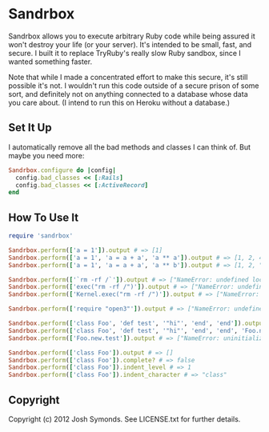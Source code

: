 # Sandrbox

Sandrbox allows you to execute arbitrary Ruby code while being assured it won't destroy your life (or your server). It's intended to be small, fast, and secure. I built it to replace TryRuby's really slow Ruby sandbox, since I wanted something faster.

Note that while I made a concentrated effort to make this secure, it's still possible it's not. I wouldn't run this code outside of a secure prison of some sort, and definitely not on anything connected to a database whose data you care about. (I intend to run this on Heroku without a database.)

## Set It Up

I automatically remove all the bad methods and classes I can think of. But maybe you need more:

```ruby
Sandrbox.configure do |config|
  config.bad_classes << [:Rails]
  config.bad_classes << [:ActiveRecord]
end
```

## How To Use It

```ruby
require 'sandrbox'

Sandrbox.perform(['a = 1']).output # => [1]
Sandrbox.perform(['a = 1', 'a = a + a', 'a ** a']).output # => [1, 2, 4]
Sandrbox.perform(['a = 1', 'a = a + a', 'a ** b']).output # => [1, 2, "NameError: undefined local variable or method `b' for main:Object"] 

Sandrbox.perform(['`rm -rf /`']).output # => ["NameError: undefined local variable or method ``' for Kernel:Module"]
Sandrbox.perform(['exec("rm -rf /")']).output # => ["NameError: undefined local variable or method `exec' for main:Object"] 
Sandrbox.perform(['Kernel.exec("rm -rf /")']).output # => ["NameError: undefined local variable or method `exec' for Kernel:Module"]

Sandrbox.perform(['require "open3"']).output # => ["NameError: undefined local variable or method `require' for main:Object"]

Sandrbox.perform(['class Foo', 'def test', '"hi"', 'end', 'end']).output # => [nil]
Sandrbox.perform(['class Foo', 'def test', '"hi"', 'end', 'end', 'Foo.new.test']).output # => [nil, "hi"]
Sandrbox.perform(['Foo.new.test']).output # => ["NameError: uninitialized constant Foo"] Each perform is independent of previous performs

Sandrbox.perform(['class Foo']).output # => []
Sandrbox.perform(['class Foo']).complete? # => false
Sandrbox.perform(['class Foo']).indent_level # => 1
Sandrbox.perform(['class Foo']).indent_character # => "class"
```

## Copyright

Copyright (c) 2012 Josh Symonds. See LICENSE.txt for further details.
